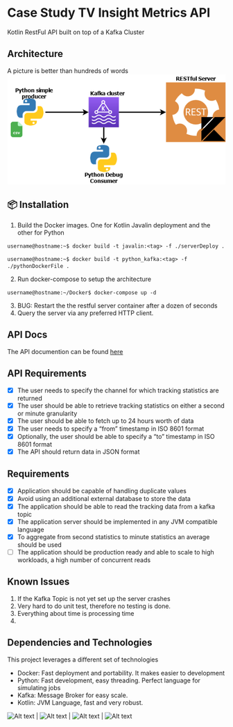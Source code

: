 # Case Study TV Insight Metrics API

Kotlin RestFul API built on top of a Kafka Cluster

## Architecture
A picture is better than hundreds of words
![Alt text](./docs/schema.png "Architecture")

## 📦 Installation
1. Build the Docker images. One for Kotlin Javalin deployment and the other for Python 
```console
username@hostname:~$ docker build -t javalin:<tag> -f ./serverDeploy .
```
```console
username@hostname:~$ docker build -t python_kafka:<tag> -f ./pythonDockerFile .
```
2. Run docker-compose to setup the architecture
```console
username@hostname:~/Docker$ docker-compose up -d
```
3. BUG: Restart the the restful server container after a dozen of seconds
4. Query the server via any preferred HTTP client.

## API Docs
The API documention can be found [here](./docs/api.raml)

## API Requirements
- [X]  The user needs to specify the channel for which tracking statistics are returned
- [X]  The user should be able to retrieve tracking statistics on either a second or minute granularity
- [X]  The user should be able to fetch up to 24 hours worth of data
- [X]  The user needs to specify a “from” timestamp in ISO 8601 format
- [X]  Optionally, the user should be able to specify a “to” timestamp in ISO 8601 format
- [X]  The API should return data in JSON format

## Requirements
- [X]  Application should be capable of handling duplicate values
- [X]  Avoid using an additional external database to store the data
- [X]  The application should be able to read the tracking data from a kafka topic
- [X]  The application server should be implemented in any JVM compatible language
- [X]  To aggregate from second statistics to minute statistics an average should be used
- [ ]  The application should be production ready and able to scale to high workloads, a high number of concurrent reads

## Known Issues
1. If the Kafka Topic is not yet set up the server crashes
2. Very hard to do unit test, therefore no testing is done.
3. Everything about time is processing time
4. 

## Dependencies and Technologies
This project leverages a different set of technologies
- Docker: Fast deployment and portability. It makes easier to development
- Python: Fast development, easy threading. Perfect language for simulating jobs
- Kafka: Message Broker for easy scale. 
- Kotlin: JVM Language, fast and very robust.

![Alt text](https://tqrhsn.gallerycdn.vsassets.io/extensions/tqrhsn/vscode-docker-registry-explorer/0.1.3/1533881464222/Microsoft.VisualStudio.Services.Icons.Default "Docker") | ![Alt text](https://icons.iconarchive.com/icons/cornmanthe3rd/plex/128/Other-python-icon.png "Python") | ![Alt text](https://upload.wikimedia.org/wikipedia/commons/thumb/0/0a/Apache_kafka-icon.svg/120px-Apache_kafka-icon.svg.png "Kafka") | ![Alt text](https://fwcd.gallerycdn.vsassets.io/extensions/fwcd/kotlin/0.2.18/1593283481846/Microsoft.VisualStudio.Services.Icons.Default "Kotlin")